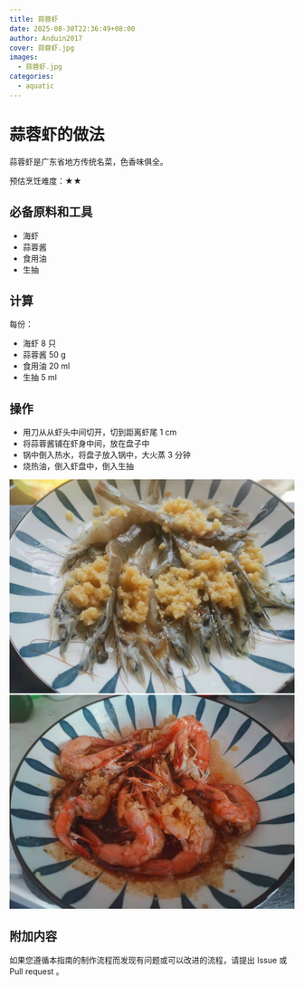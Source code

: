 ```yaml
---
title: 蒜蓉虾
date: 2025-08-30T22:36:49+08:00
author: Anduin2017
cover: 蒜蓉虾.jpg
images:
  - 蒜蓉虾.jpg
categories:
  - aquatic
---
```


# 蒜蓉虾的做法

蒜蓉虾是广东省地方传统名菜，色香味俱全。

预估烹饪难度：★★

## 必备原料和工具

* 海虾
* 蒜蓉酱
* 食用油
* 生抽

## 计算

每份：

* 海虾 8 只
* 蒜蓉酱 50 g
* 食用油 20 ml
* 生抽 5 ml

## 操作

* 用刀从从虾头中间切开，切到距离虾尾 1 cm
* 将蒜蓉酱铺在虾身中间，放在盘子中
* 锅中倒入热水，将盘子放入锅中，大火蒸 3 分钟
* 烧热油，倒入虾盘中，倒入生抽

![示例菜成品](./1.jpeg)
![示例菜成品](./2.jpeg)

## 附加内容

如果您遵循本指南的制作流程而发现有问题或可以改进的流程，请提出 Issue 或 Pull request 。
